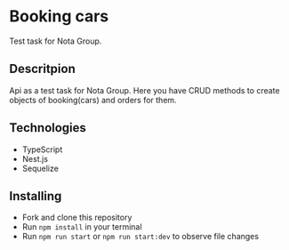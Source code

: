 # Booking cars
Test task for Nota Group.

## Descritpion
Api as a test task for Nota Group. Here you have CRUD methods to create objects of booking(cars) and orders for them.

## Technologies

* TypeScript
* Nest.js
* Sequelize

## Installing
* Fork and clone this repository
* Run `npm install` in your terminal
* Run `npm run start` or `npm run start:dev` to observe file changes
